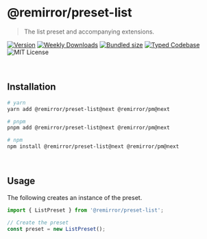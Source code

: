 # @remirror/preset-list

> The list preset and accompanying extensions.

[![Version][version]][npm] [![Weekly Downloads][downloads-badge]][npm] [![Bundled size][size-badge]][size] [![Typed Codebase][typescript]](./src/index.ts) ![MIT License][license]

[version]: https://flat.badgen.net/npm/v/@remirror/preset-list
[npm]: https://npmjs.com/package/@remirror/preset-list
[license]: https://flat.badgen.net/badge/license/MIT/purple
[size]: https://bundlephobia.com/result?p=@remirror/preset-list
[size-badge]: https://flat.badgen.net/bundlephobia/minzip/@remirror/preset-list
[typescript]: https://flat.badgen.net/badge/icon/TypeScript?icon=typescript&label
[downloads-badge]: https://badgen.net/npm/dw/@remirror/preset-list/red?icon=npm

<br />

## Installation

```bash
# yarn
yarn add @remirror/preset-list@next @remirror/pm@next

# pnpm
pnpm add @remirror/preset-list@next @remirror/pm@next

# npm
npm install @remirror/preset-list@next @remirror/pm@next
```

<br />

## Usage

The following creates an instance of the preset.

```ts
import { ListPreset } from '@remirror/preset-list';

// Create the preset
const preset = new ListPreset();
```
